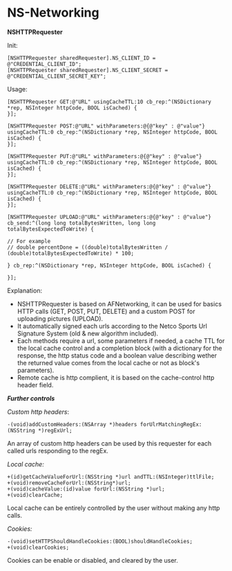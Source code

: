NS-Networking
=============

<b>NSHTTPRequester</b>

Init:
```
[NSHTTPRequester sharedRequester].NS_CLIENT_ID = @"CREDENTIAL_CLIENT_ID";
[NSHTTPRequester sharedRequester].NS_CLIENT_SECRET = @"CREDENTIAL_CLIENT_SECRET_KEY";
```

Usage:
```
[NSHTTPRequester GET:@"URL" usingCacheTTL:10 cb_rep:^(NSDictionary *rep, NSInteger httpCode, BOOL isCached) {
}];

[NSHTTPRequester POST:@"URL" withParameters:@{@"key" : @"value"} usingCacheTTL:0 cb_rep:^(NSDictionary *rep, NSInteger httpCode, BOOL isCached) {
}];

[NSHTTPRequester PUT:@"URL" withParameters:@{@"key" : @"value"} usingCacheTTL:0 cb_rep:^(NSDictionary *rep, NSInteger httpCode, BOOL isCached) {
}];

[NSHTTPRequester DELETE:@"URL" withParameters:@{@"key" : @"value"} usingCacheTTL:0 cb_rep:^(NSDictionary *rep, NSInteger httpCode, BOOL isCached) {
}];

[NSHTTPRequester UPLOAD:@"URL" withParameters:@{@"key" : @"value"} cb_send:^(long long totalBytesWritten, long long totalBytesExpectedToWrite) {

// For example
// double percentDone = ((double)totalBytesWritten / (double)totalBytesExpectedToWrite) * 100;
     
} cb_rep:^(NSDictionary *rep, NSInteger httpCode, BOOL isCached) {
        
}];
```
Explanation:
<ul>
<li>NSHTTPRequester is based on AFNetworking, it can be used for basics HTTP calls (GET, POST, PUT, DELETE) and a custom POST for uploading pictures (UPLOAD).</li>
<li>It automatically signed each urls according to the Netco Sports Url Signature System (old & new algorithm included).</li>
<li>Each methods require a url, some parameters if needed, a cache TTL for the local cache control and a completion block (with a dictionary for the response, the http status code and a boolean value describing wether the returned value comes from the local cache or not as block's parameters).</li>
<li>Remote cache is http complient, it is based on the cache-control http header field.</li>
</ul>


<b><i>Further controls</i></b>

<i>Custom http headers</i>:
```
-(void)addCustomHeaders:(NSArray *)headers forUlrMatchingRegEx:(NSString *)regExUrl;
```

An array of custom http headers can be used by this requester for each called urls responding to the regEx.

<i>Local cache:</i>
```
+(id)getCacheValueForUrl:(NSString *)url andTTL:(NSInteger)ttlFile;
+(void)removeCacheForUrl:(NSString*)url;
+(void)cacheValue:(id)value forUrl:(NSString *)url;
+(void)clearCache;
```

Local cache can be entirely controlled by the user without making any http calls.

<i>Cookies:</i>
```
-(void)setHTTPShouldHandleCookies:(BOOL)shouldHandleCookies;
+(void)clearCookies;
```

Cookies can be enable or disabled, and cleared by the user.
